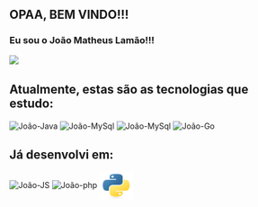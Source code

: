 ## OPAA, BEM VINDO!!!
### Eu sou o João Matheus Lamão!!!

<div style="display: inline_block;">
  <img height="180em" src="https://github-readme-stats.vercel.app/api/top-langs/?username=JoaoMatheusLamao&layout=compact&langs_count=7&theme=github_dark&count_private=true&hide=roff,hack,css"/>
</div>

## Atualmente, estas são as tecnologias que estudo:
<div style="display: inline_block">
  <img align="center" alt="João-Java" height="70" width="80" src="https://cdn.jsdelivr.net/gh/devicons/devicon/icons/java/java-original.svg">
  <img align="center" alt="João-MySql" height="60" width="60" src="https://cdn.jsdelivr.net/gh/devicons/devicon/icons/spring/spring-original.svg">
  <img align="center" alt="João-MySql" height="80" width="90" src="https://cdn.jsdelivr.net/gh/devicons/devicon/icons/mysql/mysql-original-wordmark.svg">
  <img align="center" alt="João-Go" height="50" width="60" src="https://cdn.jsdelivr.net/gh/devicons/devicon@latest/icons/go/go-original.svg">
</div>

## Já desenvolvi em:
<div style="display: inline_block">
  <img align="center" alt="João-JS" height="50" width="60" src="https://cdn.jsdelivr.net/gh/devicons/devicon/icons/javascript/javascript-original.svg">
  <img align="center" alt="João-php" height="70" width="80" src="https://cdn.jsdelivr.net/gh/devicons/devicon/icons/php/php-plain.svg">
  <img align="center" alt="João-Python" height="50" width="60" src="https://raw.githubusercontent.com/devicons/devicon/master/icons/python/python-original.svg">
</div>
